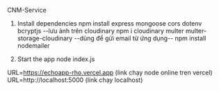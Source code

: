 CNM-Service
1. Install dependencies
npm install express mongoose cors dotenv bcryptjs 
--lưu ảnh trên cloudinary
npm i cloudinary multer multer-storage-cloudinary
 --dùng để gửi email từ ứng dụng--
npm install nodemailer

2. Start the app
node index.js

URL=https://echoapp-rho.vercel.app (link chạy node online tren vercel)
URL=http://localhost:5000 (link chạy localhost)





